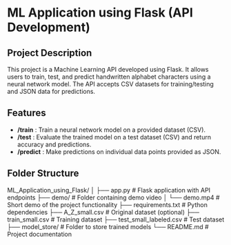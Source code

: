 # ML Application using Flask (API Development)

## Project Description
This project is a Machine Learning API developed using Flask. It allows users to train, test, and predict handwritten alphabet characters using a neural network model. The API accepts CSV datasets for training/testing and JSON data for predictions.  

## Features
- **/train** : Train a neural network model on a provided dataset (CSV).  
- **/test** : Evaluate the trained model on a test dataset (CSV) and return accuracy and predictions.  
- **/predict** : Make predictions on individual data points provided as JSON.

## Folder Structure
ML_Application_using_Flask/
│
├── app.py # Flask application with API endpoints
├── demo/ # Folder containing demo video
│   └── demo.mp4 # Short demo of the project functionality
├── requirements.txt # Python dependencies
├── A_Z_small.csv # Original dataset (optional)
├── train_small.csv # Training dataset
├── test_small_labeled.csv # Test dataset
├── model_store/ # Folder to store trained models
└── README.md # Project documentation
